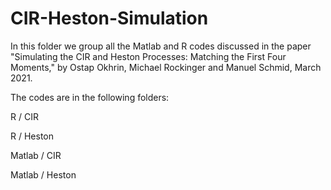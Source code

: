 # CIR-Heston-Simulation
In this folder we group all the Matlab and R codes discussed in the paper "Simulating the CIR and Heston Processes: Matching the First Four Moments," by Ostap Okhrin, Michael Rockinger and Manuel Schmid, March 2021.

The codes are in the following folders:

R / CIR

R / Heston

Matlab / CIR

Matlab / Heston
